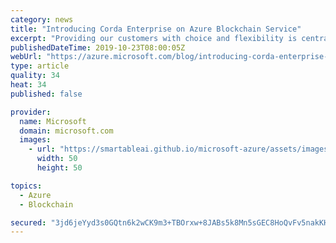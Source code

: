 ```yaml
---
category: news
title: "Introducing Corda Enterprise on Azure Blockchain Service"
excerpt: "Providing our customers with choice and flexibility is central to our mission around blockchain in Azure. Today, we are pleased to introduce that we're bringing managed Corda Enterprise to Azure Blockchain Service.\r\n\r\nThe road to Corda Enterprise on Azure as a managed service\r\n\r\nIn 2016, Microsoft and"
publishedDateTime: 2019-10-23T08:00:05Z
webUrl: "https://azure.microsoft.com/blog/introducing-corda-enterprise-on-azure-blockchain-service/"
type: article
quality: 34
heat: 34
published: false

provider:
  name: Microsoft
  domain: microsoft.com
  images:
    - url: "https://smartableai.github.io/microsoft-azure/assets/images/organizations/microsoft.com-50x50.jpg"
      width: 50
      height: 50

topics:
  - Azure
  - Blockchain

secured: "3jd6jeYyd3s0GQtn6k2wCK9m3+TBOrxw+8JABs5k8Mn5sGEC8HoQvFv5nakKHGgWq6UgEKw2NJtG9YVpbCYnwiP46qepjbaJkyr4Kbzp9swY5itRcMViJ2o80qDkRgxuXfpNejnryfRbxzCaU+ybyNQ1aOe0iLSbQwiMAm/UtCB4il6E09mbSyLp0W0KEo29F0IXSWAWkzWNH0s7LSn6da+sZIF3ViyeMdV/0dae1/834OJ9HJzFj9HifkhC58y0ncRQwcTu5fvJ0mZhN0JTblxRogTnUsWwheo5Jmsr6/woHmKymbh03kQM4XOGl+fjEPVFmfbLAHs6E7YdDFi14g==;AipOebIDhfD70Pbthr180Q=="
---
```


